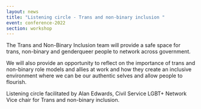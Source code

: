 ```yaml
---
layout: news
title: "Listening circle - Trans and non-binary inclusion "
event: conference-2022
section: workshop
---
```

The Trans and Non-Binary Inclusion team will provide a safe space for trans, non-binary and genderqueer people to network across government. 

We will also provide an opportunity to reflect on the importance of trans and non-binary role models and allies at work and how they create an inclusive environment where we can be our authentic selves and allow people to flourish.

Listening circle facilitated by Alan Edwards, Civil Service LGBT+ Network Vice chair for Trans and non-binary inclusion.
